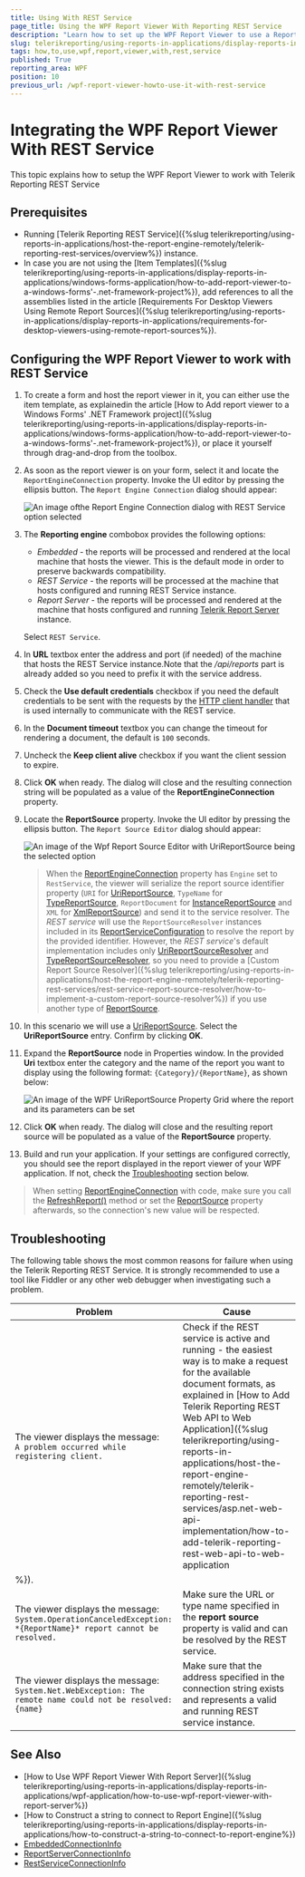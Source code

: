 ```yaml
---
title: Using With REST Service
page_title: Using the WPF Report Viewer With Reporting REST Service
description: "Learn how to set up the WPF Report Viewer to use a Reporting REST Service for rendering the reports in Telerik Reporting."
slug: telerikreporting/using-reports-in-applications/display-reports-in-applications/wpf-application/how-to-use-wpf-report-viewer-with-rest-service
tags: how,to,use,wpf,report,viewer,with,rest,service
published: True
reporting_area: WPF
position: 10
previous_url: /wpf-report-viewer-howto-use-it-with-rest-service
---
```


# Integrating the WPF Report Viewer With REST Service

This topic explains how to setup the WPF Report Viewer to work with Telerik Reporting REST Service

## Prerequisites

* Running [Telerik Reporting REST Service]({%slug telerikreporting/using-reports-in-applications/host-the-report-engine-remotely/telerik-reporting-rest-services/overview%}) instance.
* In case you are not using the [Item Templates]({%slug telerikreporting/using-reports-in-applications/display-reports-in-applications/windows-forms-application/how-to-add-report-viewer-to-a-windows-forms'-.net-framework-project%}), add references to all the assemblies listed in the article [Requirements For Desktop Viewers Using Remote Report Sources]({%slug telerikreporting/using-reports-in-applications/display-reports-in-applications/requirements-for-desktop-viewers-using-remote-report-sources%}).

## Configuring the WPF Report Viewer to work with REST Service

1. To create a form and host the report viewer in it, you can either use the item template, as explainedin the article [How to Add report viewer to a Windows Forms' .NET Framework project]({%slug telerikreporting/using-reports-in-applications/display-reports-in-applications/windows-forms-application/how-to-add-report-viewer-to-a-windows-forms'-.net-framework-project%}), or place it yourself through drag-and-drop from the toolbox.

1. As soon as the report viewer is on your form, select it and locate the `ReportEngineConnection` property. Invoke the UI editor by pressing the ellipsis button. The `Report Engine Connection` dialog should appear:

	![An image ofthe Report Engine Connection dialog with REST Service option selected](images/wpf-connection-editor-rest-service.png)

1. The __Reporting engine__ combobox provides the following options:

	+ *Embedded* - the reports will be processed and rendered at the local machine that hosts the viewer. This is the default mode in order to preserve backwards compatibility.
	+ *REST Service* - the reports will be processed at the machine that hosts configured and running REST Service instance.
	+ *Report Server* - the reports will be processed and rendered at the machine that hosts configured and running [Telerik Report Server](https://docs.telerik.com/report-server/introduction) instance.

	Select `REST Service`.

1. In __URL__ textbox enter the address and port (if needed) of the machine that hosts the REST Service instance.Note that the */api/reports* part is already added so you need to prefix it with the service address.
1. Check the __Use default credentials__ checkbox if you need the default credentials to be sent with the requests by the [HTTP client handler](https://learn.microsoft.com/en-us/dotnet/api/system.net.http.httpclienthandler.usedefaultcredentials) that is used internally to communicate with the REST service.
1. In the __Document timeout__ textbox you can change the timeout for rendering a document, the default is `100` seconds.
1. Uncheck the __Keep client alive__ checkbox if you want the client session to expire.
1. Click __OK__ when ready. The dialog will close and the resulting connection string will be populated as a value of the __ReportEngineConnection__ property.
1. Locate the __ReportSource__ property. Invoke the UI editor by pressing the ellipsis button. The `Report Source Editor` dialog should appear:

	![An image of the Wpf Report Source Editor with UriReportSource being the selected option](images/WpfReportSourceEditor.png)

	>When the [ReportEngineConnection](/api/Telerik.ReportViewer.Wpf.ReportViewer#Telerik_ReportViewer_Wpf_ReportViewer_ReportEngineConnection) property has `Engine` set to `RestService`, the viewer will serialize the report source identifier property (`URI` for [UriReportSource](/api/Telerik.Reporting.UriReportSource), `TypeName` for [TypeReportSource](/api/Telerik.Reporting.TypeReportSource), `ReportDocument` for [InstanceReportSource](/api/Telerik.Reporting.InstanceReportSource) and `XML` for [XmlReportSource](/api/Telerik.Reporting.XmlReportSource)) and send it to the service resolver. The *REST service* will use the `ReportSourceResolver` instances included in its [ReportServiceConfiguration](/api/Telerik.Reporting.Services.ReportServiceConfiguration) to resolve the report by the provided identifier. However, the *REST service*'s default implementation includes only [UriReportSourceResolver](/api/Telerik.Reporting.Services.UriReportSourceResolver) and [TypeReportSourceResolver](/api/Telerik.Reporting.Services.TypeReportSourceResolver), so you need to provide a [Custom Report Source Resolver]({%slug telerikreporting/using-reports-in-applications/host-the-report-engine-remotely/telerik-reporting-rest-services/rest-service-report-source-resolver/how-to-implement-a-custom-report-source-resolver%}) if you use another type of [ReportSource](/api/Telerik.Reporting.ReportSource).

1. In this scenario we will use a [UriReportSource](/api/Telerik.Reporting.UriReportSource). Select the __UriReportSource__ entry. Confirm by clicking __OK__.
1. Expand the __ReportSource__ node in Properties window. In the provided __Uri__ textbox enter the category and the name of the report you want to display using the following format: `{Category}/{ReportName}`, as shown below:

	![An image of the WPF UriReportSource Property Grid where the report and its parameters can be set](images/WpfSetUriReportSourcePropertyGrid.png)

1. Click __OK__ when ready. The dialog will close and the resulting report source will be populated as a value of the __ReportSource__ property.
1. Build and run your application. If your settings are configured correctly, you should see the report displayed in the report viewer of your WPF application. If not, check the [Troubleshooting](#Troubleshooting) section below.

> When setting [ReportEngineConnection](/api/Telerik.ReportViewer.Wpf.ReportViewer#Telerik_ReportViewer_Wpf_ReportViewer_ReportEngineConnection) with code, make sure you call the [RefreshReport()](/api/Telerik.ReportViewer.Wpf.ReportViewer#Telerik_ReportViewer_Wpf_ReportViewer_RefreshReport) method or set the [ReportSource](/api/Telerik.ReportViewer.Wpf.ReportViewer#Telerik_ReportViewer_Wpf_ReportViewer_ReportSource) property afterwards, so the connection's new value will be respected.

## Troubleshooting

The following table shows the most common reasons for failure when using the Telerik Reporting REST Service. It is strongly recommended to use a tool like Fiddler or any other web debugger when investigating such a problem.

| Problem | Cause |
| ------ | ------ |
|The viewer displays the message:<br />`A problem occurred while registering client.`|Check if the REST service is active and running - the easiest way is to make a request for the available document formats, as explained in [How to Add Telerik Reporting REST Web API to Web Application]({%slug telerikreporting/using-reports-in-applications/host-the-report-engine-remotely/telerik-reporting-rest-services/asp.net-web-api-implementation/how-to-add-telerik-reporting-rest-web-api-to-web-application
%}).|
|The viewer displays the message:<br />`System.OperationCanceledException: *{ReportName}* report cannot be resolved.`|Make sure the URL or type name specified in the __report source__ property is valid and can be resolved by the REST service.|
|The viewer displays the message:<br />`System.Net.WebException: The remote name could not be resolved: {name}`|Make sure that the address specified in the connection string exists and represents a valid and running REST service instance.|

## See Also

* [How to Use WPF Report Viewer With Report Server]({%slug telerikreporting/using-reports-in-applications/display-reports-in-applications/wpf-application/how-to-use-wpf-report-viewer-with-report-server%})
* [How to Construct a string to connect to Report Engine]({%slug telerikreporting/using-reports-in-applications/display-reports-in-applications/how-to-construct-a-string-to-connect-to-report-engine%}) 
* [EmbeddedConnectionInfo](/api/Telerik.ReportViewer.Common.EmbeddedConnectionInfo)  
* [ReportServerConnectionInfo](/api/Telerik.ReportViewer.Common.ReportServerConnectionInfo)  
* [RestServiceConnectionInfo](/api/Telerik.ReportViewer.Common.RestServiceConnectionInfo)
